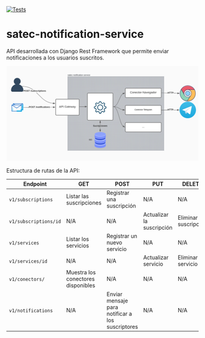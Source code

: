 [![Tests](https://github.com/manuel-anton-satec/satec-notification-service/actions/workflows/run_tests.yml/badge.svg)](https://github.com/manuel-anton-satec/satec-notification-service/actions/workflows/run_tests.yml)

# satec-notification-service

API desarrollada con Django Rest Framework que permite enviar notificaciones a los usuarios suscritos.

![Esquema del servicio ](Esquema.svg "Esquema del servicio")

Estructura de rutas de la API:

| Endpoint | GET | POST | PUT |DELETE|
| -- | -- | -- | -- | -- |
| `v1/subscriptions` | Listar las suscripciones | Registrar una suscripción | N/A | N/A |
| `v1/subscriptions/id` | N/A | N/A | Actualizar la suscripción | Eliminar suscripción |
| `v1/services` | Listar los servicios | Registrar un nuevo servicio | N/A | N/A
| `v1/services/id` | N/A | N/A | Actualizar servicio | Eliminar servicio
| `v1/conectors/` | Muestra los conectores disponibles | N/A | N/A | N/A
| `v1/notifications` | N/A | Enviar mensaje para notificar a los suscriptores | N/A | N/A |